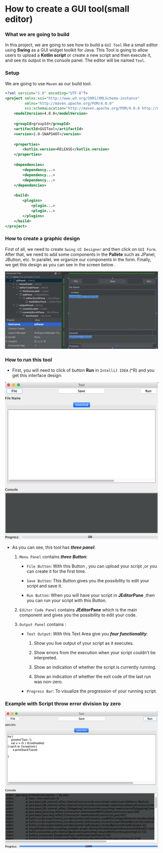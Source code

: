 #  How to create a GUI tool(small editor)

### What we are going to build


In this project, we are going to see how to build a `GUI Tool` like a small editor using **Swing** as a GUI widget toolkit for Java. 
This Tool is going to allow users to upload a **Kotlin script** or create a new script and then execute it, and see its output in the console panel.
The editor will be named `Tool`.


### Setup

We are going to use `Maven` as our build tool.

```xml
<?xml version="1.0" encoding="UTF-8"?>
<project xmlns:xsi="http://www.w3.org/2001/XMLSchema-instance"
         xmlns="http://maven.apache.org/POM/4.0.0"
         xsi:schemaLocation="http://maven.apache.org/POM/4.0.0 http://maven.apache.org/xsd/maven-4.0.0.xsd">
    <modelVersion>4.0.0</modelVersion>

    <groupId>groupId</groupId>
    <artifactId>GUITool</artifactId>
    <version>1.0-SNAPSHOT</version>

    <properties>
        <kotlin.version>RELEASE</kotlin.version>
    </properties>

    <dependencies>
        <dependency...>
        <dependency...>
        <dependency...>
    </dependencies>

    <build>
        <plugins>
            <plugin...>
            <plugin...>    
        </plugins>
    </build>
</project>
```

### How to create a graphic design

First of all, we need to create `Swing UI Designer` and then click on `GUI Form`. 
After that, we need to add some components in the **Pallete** such as JPanel, JButton, etc. In parallel, we organize our components in the form.
Finally, we get this design as you can see in the screen below .

![GUI Form](img/readme/GUI_Form.png "GUI Form")

###  How to run this tool 


- First, you will need to click of button **Run** in `IntelliJ IDEA` (^R) and you get this interface design:

![Interface GUITool](img/readme/Interface_GUITool.png "Interface GUITool") 

- As you can see, this tool has ***three panel***:

    1. `Menu Panel` contains ***three Button***:
    
        - `File Button`: With this Button , you can upload your script ,or you can create it for the first time.
        
        - `Save Button`: This Button gives you the possibility to edit your script and save it.
        
        - `Run Button`: When you will have your script in **JEditorPane** ,then you can run your script with this Button.   
        
    2. `Editor Code Panel` contains **JEditorPane** which is the main component and gives you the possibility to edit your code.
    
    3. `Output Panel` contains :
    
        - `Text Output`: With this Text Area give you ***four functionality***:
        
            1. Show you live output of your script as it executes.
            
            2. Show errors from the execution when your script couldn’t be interpreted.
            
            3. Show an indication of whether the script is currently running.
            
            4. Show an indication of whether the exit code of the last run was non-zero.
        
        - `Progress Bar`: To visualize the progression of your running script.


###  Example with Script throw error **division by zero**


![Example of Tool when the script executed](img/readme/Example_GUITool.png "Example of Tool when the script executed") 




          



